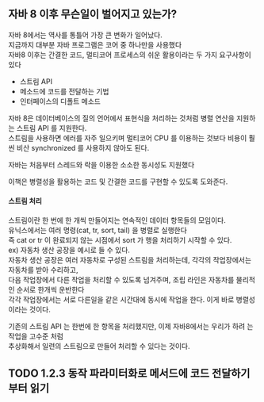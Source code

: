 ## 자바 8 이후 무슨일이 벌어지고 있는가?
자바 8에서는 역사를 통틀어 가장 큰 변화가 일어났다. <br>
지금까지 대부분 자바 프로그램은 코어 중 하나만을 사용했다<br>
자바8 이후는 간결한 코드, 멀티코어 프로세스의 쉬운 활용이라는 두 가지 요구사항이 있다<br>
- 스트림 API
- 메소드에 코드를 전달하는 기법
- 인터페이스의 디폴트 메소드

자바 8은 데이터베이스의 질의 언어에서 표현식을 처리하는 것처럼 병렬 연산을 지원하는 스트림 API 를 지원한다.<br>
스트림을 사용하면 에러를 자주 일으키며 멀티코어 CPU 를 이용하는 것보다 비용이 훨씬 비산 synchronized 를 사용하지 않아도 된다.<br>

자바는 처음부터 스레드와 락을 이용한 소소한 동시성도 지원했다<br>

이책은 병렬성을 활용하는 코드 및 간결한 코드를 구현할 수 있도록 도와준다.

#### 스트림 처리
스트림이란 한 번에 한 개씩 만들어지는 연속적인 데이터 항목들의 모임이다. <br>
유닉스에서는 여러 명령(cat, tr, sort, tail) 을 병렬로 실행한다<br>
즉 cat or tr 이 완료되지 않는 시점에서 sort 가 행을 처리하기 시작할 수 있다.<br>
ex) 자동차 생산 공장을 예시로 들 수 있다.<br>
자동차 생산 공장은 여러 자동차로 구성된 스트림을 처리하는데, 각각의 작업장에서는 자동차를 받아 수리하고,<br>
다음 작업장에서 다른 작업을 처리할 수 있도록 넘겨주며, 조립 라인은 자동차를 물리적인 순서로 한개씩 운반한다<br>
각각 작업장에서는 서로 다른일을 같은 시간대에 동시에 작업을 한다. 이게 바로 병렬성 이라는 것이다. 

기존의 스트림 API 는 한번에 한 항목을 처리했지만, 이제 자바8에서는 우리가 하려 는 작업을 고수준 처럼<br>
추상화해서 일련의 스트림으로 만들어 처리할 수 있다는 것이다. 

## TODO 1.2.3 동작 파라미터화로 메서드에 코드 전달하기 부터 읽기